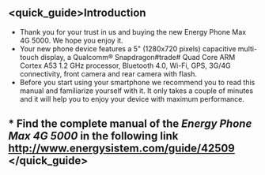 ## <quick_guide>Introduction

* Thank you for your trust in us and buying the new Energy Phone Max 4G 5000. We hope you enjoy it.
* Your new phone device features a 5" (1280x720 pixels) capacitive multi-touch display, a Qualcomm® Snapdragon#trade# Quad Core ARM Cortex A53 1.2 GHz processor, Bluetooth 4.0, Wi-Fi, GPS, 3G/4G connectivity, front camera and rear camera with flash.
* Before you start using your smartphone we recommend you to read this manual and familiarize yourself with it. It only takes a couple of minutes and it will help you to enjoy your device with maximum performance.

## <unique> * Find the complete manual of the *Energy Phone Max 4G 5000* in the following link  http://www.energysistem.com/guide/42509 </unique> </quick_guide>
